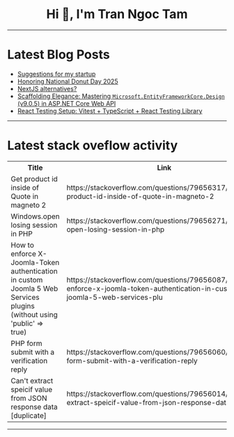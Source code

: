 <h1 align="center">Hi 👋, I'm Tran Ngoc Tam</h1>

---

# Latest Blog Posts 
<!-- BLOG-POST-LIST:START -->
- [Suggestions for my startup](https://dev.to/rohit_shukla_ed709c29220c/suggestions-for-my-startup-1n2n)
- [Honoring National Donut Day 2025](https://dev.to/axrisi/honoring-national-donut-day-2025-f49)
- [NextJS alternatives?](https://dev.to/gnrlbzik/nextjs-alternatives-1ggn)
- [Scaffolding Elegance: Mastering `Microsoft.EntityFrameworkCore.Design` &lpar;v9.0.5&rpar; in ASP.NET Core Web API](https://dev.to/cristiansifuentes/scaffolding-elegance-mastering-microsoftentityframeworkcoredesign-v905-in-aspnet-core-web-nn3)
- [React Testing Setup: Vitest + TypeScript + React Testing Library](https://dev.to/kevinccbsg/react-testing-setup-vitest-typescript-react-testing-library-42c8)
<!-- BLOG-POST-LIST:END -->

---

# Latest stack oveflow activity
<table>
  <tr><th>Title</th><th>Link</th></tr>
  <!-- STACKOVERFLOW:START --><tr><td>Get product id inside of Quote in magneto 2</td><td>https://stackoverflow.com/questions/79656317/get-product-id-inside-of-quote-in-magneto-2</td></tr><tr><td>Windows.open losing session in PHP</td><td>https://stackoverflow.com/questions/79656271/windows-open-losing-session-in-php</td></tr><tr><td>How to enforce X-Joomla-Token authentication in custom Joomla 5 Web Services plugins &lpar;without using &#39;public&#39; =&gt; true&rpar;</td><td>https://stackoverflow.com/questions/79656087/how-to-enforce-x-joomla-token-authentication-in-custom-joomla-5-web-services-plu</td></tr><tr><td>PHP form submit with a verification reply</td><td>https://stackoverflow.com/questions/79656060/php-form-submit-with-a-verification-reply</td></tr><tr><td>Can&#39;t extract speicif value from JSON response data [duplicate]</td><td>https://stackoverflow.com/questions/79656014/cant-extract-speicif-value-from-json-response-data</td></tr><!-- STACKOVERFLOW:END -->
</table>

---


